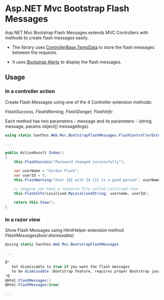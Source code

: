 # Asp.NET Mvc Bootstrap Flash Messages

Asp.NET Mvc Bootstrap Flash Messages extends MVC Controllers with methods to create flash messages easily.

- The library uses [ControllerBase.TempData][1] to store the flash messages between the requests.

- It uses [Bootstrap Alerts][2] to display the flash messages.

## Usage

### In a controller action

Create Flash Messages using one of the 4 Controller extension methods: 

_FlashSuccess, FlashWarning, FlashDanger, FlashInfo_

Each method has two parameters - message and its parameters - (string message, params object[] messageArgs).

```csharp
using static Santhos.Web.Mvc.BootstrapFlashMessages.FlashControllerExtensions;

...

public ActionResult Index()
{
    this.FlashSuccess("Password changed successfully");

    var userName = "Gordon Flash";
    var userId = 5;
    this.FlashWarning("User {0} with Id {1} is a good person", userName, userId);

    // imagine you have a resource file called Localised.resx
    this.FlashInfo(Localised.MyLocalisedString, username, userId);
    
    return this.View();
}
```

### In a razor view

Show Flash Messages using HtmlHelper extension method _FlashMessages(bool dismissable)_

```csharp
@using static Santhos.Web.Mvc.BootstrapFlashMessages

...

@* 
   Set dismissable to true if you want the flash messages 
   to be dismissable (Bootstrap feature, requires proper Bootstrap javascript) 
*@
@Html.FlashMessages()
@Html.FlashMessages(true)

...
```

[1]: https://msdn.microsoft.com/en-us/library/system.web.mvc.controllerbase.tempdata(v=vs.118).aspx
[2]: http://getbootstrap.com/components/#alerts
